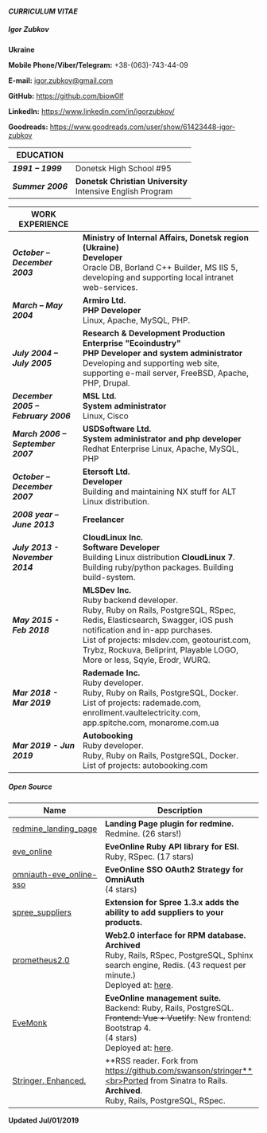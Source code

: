 #### *CURRICULUM VITAE*

##### *Igor Zubkov*

**Ukraine**

**Mobile Phone/Viber/Telegram:** +38-(063)-743-44-09

**E-mail:** igor.zubkov@gmail.com

**GitHub:** https://github.com/biow0lf

**LinkedIn:** https://www.linkedin.com/in/igorzubkov/

**Goodreads:** https://www.goodreads.com/user/show/61423448-igor-zubkov

| EDUCATION | |
|-----------|-|
| **_1991 – 1999_** | Donetsk High School #95 |
| **_Summer 2006_** | **Donetsk Christian University**<br>Intensive English Program |

| WORK EXPERIENCE | |
|-----------------|-|
| **_October – December 2003_** | **Ministry of Internal Affairs, Donetsk region (Ukraine)**<br>**Developer**<br>Oracle DB, Borland C++ Builder, MS IIS 5, developing and supporting local intranet web-services. |
| **_March – May 2004_** | **Armiro Ltd.**<br>**PHP Developer**<br>Linux, Apache, MySQL, PHP. |
| **_July 2004 – July 2005_** | **Research & Development Production Enterprise "Ecoindustry"**<br>**PHP Developer and system administrator**<br>Developing and supporting web site, supporting e-mail server, FreeBSD, Apache, PHP, Drupal. |
| **_December 2005 – February 2006_** | **MSL Ltd.**<br>**System administrator**<br>Linux, Cisco |
| **_March 2006 – September 2007_** | **USDSoftware Ltd.**<br>**System administrator and php developer**<br>Redhat Enterprise Linux, Apache, MySQL, PHP |
| **_October – December 2007_** | **Etersoft Ltd.**<br>**Developer**<br>Building and maintaining NX stuff for ALT Linux distribution. |
| **_2008 year – June 2013_** | **Freelancer** |
| **_July 2013 - November 2014_** | **CloudLinux Inc.**<br>**Software Developer**<br>Building Linux distribution **CloudLinux 7**. Building ruby/python packages. Building build-system. |
| **_May 2015 - Feb 2018_** | **MLSDev Inc.**<br>Ruby backend developer.<br>Ruby, Ruby on Rails, PostgreSQL, RSpec, Redis, Elasticsearch, Swagger, iOS push notification and in-app purchases.<br>List of projects: mlsdev.com, geotourist.com, Trybz, Rockuva, Beliprint, Playable LOGO, More or less, Sqyle, Erodr, WURQ.|
| **_Mar 2018 - Mar 2019_** | **Rademade Inc.**<br>Ruby developer.<br>Ruby, Ruby on Rails, PostgreSQL, Docker.<br>List of projects: rademade.com, enrollment.vaultelectricity.com, app.spitche.com, monarome.com.ua |
| **_Mar 2019 - Jun 2019_** | **Autobooking**<br>Ruby developer.<br>Ruby, Ruby on Rails, PostgreSQL, Docker.<br>List of projects: autobooking.com |

##### Open Source

| Name | Description |
|------|------------|
| <a href="https://github.com/biow0lf/redmine_landing_page">redmine_landing_page<a> | **Landing Page plugin for redmine.**<br>Redmine. (26 stars!) |
| <a href="https://github.com/evemonk/eve_online">eve_online</a> | **EveOnline Ruby API library for ESI.**<br>Ruby, RSpec. (17 stars) |
| <a href="https://github.com/evemonk/omniauth-eve_online-sso">omniauth-eve_online-sso</a> | **EveOnline SSO OAuth2 Strategy for OmniAuth**<br> (4 stars) |
| <a href="https://github.com/biow0lf/spree_suppliers">spree_suppliers</a> | **Extension for Spree 1.3.x adds the ability to add suppliers to your products.** |
| <a href="https://github.com/biow0lf/prometheus2.0">prometheus2.0</a> | **Web2.0 interface for RPM database.** **Archived**<br>Ruby, Rails, RSpec, PostgreSQL, Sphinx search engine, Redis. (43 request per minute.)<br> Deployed at: <a href="https://packages.altlinux.org/uk">here</a>. |
| <a href="https://github.com/evemonk/evemonk">EveMonk</a> | **EveOnline management suite.**<br>Backend: Ruby, Rails, PostgreSQL. ~~Frontend: Vue + Vuetify.~~ New frontend: Bootstrap 4. <br> (4 stars) <br> Deployed at: <a href="https://evemonk.com/">here</a>. |
| <a href="https://github.com/biow0lf/stringer">Stringer. Enhanced.</a> | **RSS reader. Fork from https://github.com/swanson/stringer**<br>Ported from Sinatra to Rails. **Archived**.<br>Ruby, Rails, PostgreSQL, RSpec. |

**Updated Jul/01/2019**

